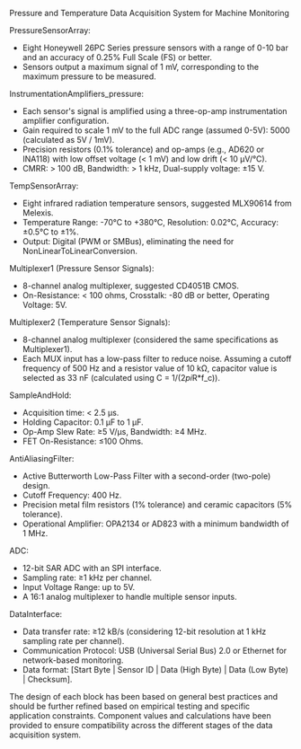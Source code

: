 Pressure and Temperature Data Acquisition System for Machine Monitoring

PressureSensorArray:
- Eight Honeywell 26PC Series pressure sensors with a range of 0-10 bar and an accuracy of 0.25% Full Scale (FS) or better.
- Sensors output a maximum signal of 1 mV, corresponding to the maximum pressure to be measured.

InstrumentationAmplifiers_pressure:
- Each sensor's signal is amplified using a three-op-amp instrumentation amplifier configuration.
- Gain required to scale 1 mV to the full ADC range (assumed 0-5V): 5000 (calculated as 5V / 1mV).
- Precision resistors (0.1% tolerance) and op-amps (e.g., AD620 or INA118) with low offset voltage (< 1 mV) and low drift (< 10 µV/°C).
- CMRR: > 100 dB, Bandwidth: > 1 kHz, Dual-supply voltage: ±15 V.

TempSensorArray:
- Eight infrared radiation temperature sensors, suggested MLX90614 from Melexis.
- Temperature Range: -70°C to +380°C, Resolution: 0.02°C, Accuracy: ±0.5°C to ±1%.
- Output: Digital (PWM or SMBus), eliminating the need for NonLinearToLinearConversion.

Multiplexer1 (Pressure Sensor Signals):
- 8-channel analog multiplexer, suggested CD4051B CMOS.
- On-Resistance: < 100 ohms, Crosstalk: -80 dB or better, Operating Voltage: 5V.

Multiplexer2 (Temperature Sensor Signals):
- 8-channel analog multiplexer (considered the same specifications as Multiplexer1).
- Each MUX input has a low-pass filter to reduce noise. Assuming a cutoff frequency of 500 Hz and a resistor value of 10 kΩ, capacitor value is selected as 33 nF (calculated using C = 1/(2*pi*R*f_c)).

SampleAndHold:
- Acquisition time: < 2.5 µs.
- Holding Capacitor: 0.1 µF to 1 µF.
- Op-Amp Slew Rate: ≥5 V/µs, Bandwidth: ≥4 MHz.
- FET On-Resistance: ≤100 Ohms.

AntiAliasingFilter:
- Active Butterworth Low-Pass Filter with a second-order (two-pole) design.
- Cutoff Frequency: 400 Hz.
- Precision metal film resistors (1% tolerance) and ceramic capacitors (5% tolerance).
- Operational Amplifier: OPA2134 or AD823 with a minimum bandwidth of 1 MHz.

ADC:
- 12-bit SAR ADC with an SPI interface.
- Sampling rate: ≥1 kHz per channel.
- Input Voltage Range: up to 5V.
- A 16:1 analog multiplexer to handle multiple sensor inputs.

DataInterface:
- Data transfer rate: ≥12 kB/s (considering 12-bit resolution at 1 kHz sampling rate per channel).
- Communication Protocol: USB (Universal Serial Bus) 2.0 or Ethernet for network-based monitoring.
- Data format: [Start Byte | Sensor ID | Data (High Byte) | Data (Low Byte) | Checksum].

The design of each block has been based on general best practices and should be further refined based on empirical testing and specific application constraints. Component values and calculations have been provided to ensure compatibility across the different stages of the data acquisition system.
